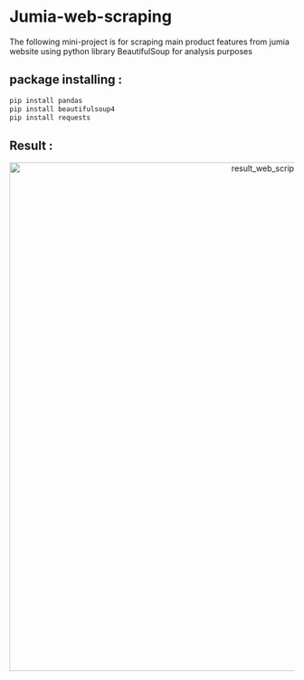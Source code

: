 # Jumia-web-scraping
The following mini-project is for scraping main product features from jumia website using python library BeautifulSoup for analysis purposes

## package installing :
```bash
pip install pandas
pip install beautifulsoup4
pip install requests
```
## Result :
<div align='center'>
  <img width="900" alt="result_web_scriping" src="https://github.com/Abdel1999/Jumia-web-scraping/assets/123161748/041e2db0-ac61-4722-bb16-c3e5a07faca8">
</div>
